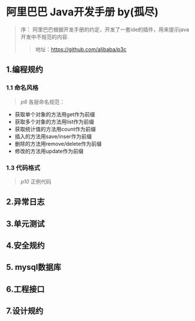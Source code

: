 # 阿里巴巴 Java开发手册 by(孤尽)

> 序： 阿里巴巴根据开发手册的约定，开发了一套ide的插件，用来提示java开发中不规范的内容.
>> 地址：https://github.com/alibaba/p3c

## 1.编程规约
### 1.1 命名风格
> _p6_ 各层命名规范：
* 获取单个对象的方法用get作为前缀
* 获取多个对象的方法用list作为前缀
* 获取统计值的方法用count作为前缀
* 插入的方法用save/inser作为前缀
* 删除的方法用remove/delete作为前缀
* 修改的方法用update作为前缀
### 1.3 代码格式
> _p10_ 正例代码



## 2.异常日志

## 3.单元测试
## 4.安全规约
## 5. **mysql数据库**
## 6.工程接口
## 7.设计规约
